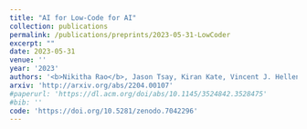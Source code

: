 ```yaml
---
title: "AI for Low-Code for AI"
collection: publications
permalink: /publications/preprints/2023-05-31-LowCoder
excerpt: ""
date: 2023-05-31
venue: ''
year: '2023'
authors: '<b>Nikitha Rao</b>, Jason Tsay, Kiran Kate, Vincent J. Hellendoorn, Martin Hirzel'
arxiv: 'http://arxiv.org/abs/2204.00107'
#paperurl: 'https://dl.acm.org/doi/abs/10.1145/3524842.3528475'
#bib: ''
code: 'https://doi.org/10.5281/zenodo.7042296'
---
```



    